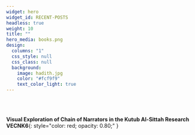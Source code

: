 ```yaml
---
widget: hero
widget_id: RECENT-POSTS
headless: true
weight: 10
title: ""
hero_media: books.png
design:
  columns: "1"
  css_style: null
  css_class: null
  background:
    image: hadith.jpg
    color: "#fcf9f9"
    text_color_light: true
---
```

<br>

<br>

<!--StartFragment-->

**Visual Exploration of Chain of Narrators in the Kutub Al-Sittah Research VECNK6**{: style="color: red; opacity: 0.80;" }

<!--EndFragment-->
